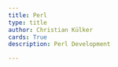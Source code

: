 ```yaml
---
title: Perl
type: title
author: Christian Külker
cards: True
description: Perl Development

---
```


